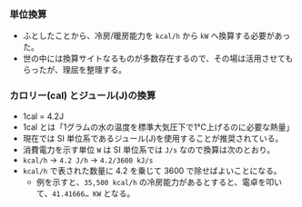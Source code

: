 ### 単位換算
- ふとしたことから、冷房/暖房能力を `kcal/h` から `kW` へ換算する必要があった。
- 世の中には換算サイトなるものが多数存在するので、その場は活用させてもらったが、理屈を整理する。
### カロリー(cal) とジュール(J)の換算
- 1cal = 4.2J
- 1cal とは「1グラムの水の温度を標準大気圧下で1℃上げるのに必要な熱量」
- 現在では SI 単位系であるジュール(J)を使用することが推奨されている。
- 消費電力を示す単位 `W` は SI 単位系では `J/s` なので換算は次のとおり。
- `kcal/h` → `4.2 J/h` → `4.2/3600 kJ/s`
- `kcal/h` で表された数量に 4.2 を乗じて 3600 で除せばよいことになる。
  - 例を示すと、`35,500 kcal/h` の冷房能力があるとすると、電卓を叩いて、`41.41666… KW` となる。 
